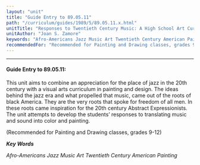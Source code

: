 ```yaml
---
layout: "unit"
title: "Guide Entry to 89.05.11"
path: "/curriculum/guides/1989/5/89.05.11.x.html"
unitTitle: "Responses to Twentieth Century Music: A High School Art Curriculum"
unitAuthor: "Joan S. Zamore"
keywords: "Afro-Americans Jazz Music Art Twentieth Century American Painting"
recommendedFor: "Recommended for Painting and Drawing classes, grades 9-12"
---
```

<body>
<hr/>
<h4>
Guide Entry to 89.05.11:
</h4>
This unit aims to combine an appreciation for the place of jazz in the 20th century with a visual arts curriculum in painting and design. The ideas behind the jazz era and what propelled that music, came out of the roots of black America. They are the very roots that spoke for freedom of all men. In these roots came inspiration for the 20th century Abstract Expressionists. The unit attempts to develop the students’ responses to translating music and sound into color and painting.
<p>
(Recommended for Painting and Drawing classes, grades 9-12)
</p>
<p>
<b>
<i>
Key Words
</i>
</b>
<br/>
</p>
<p>
<i>
Afro-Americans Jazz Music Art Twentieth Century American Painting
</i>
</p>
</body>